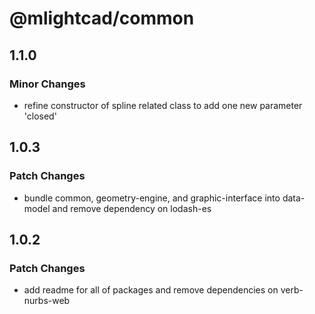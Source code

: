 # @mlightcad/common

## 1.1.0

### Minor Changes

- refine constructor of spline related class to add one new parameter 'closed'

## 1.0.3

### Patch Changes

- bundle common, geometry-engine, and graphic-interface into data-model and remove dependency on lodash-es

## 1.0.2

### Patch Changes

- add readme for all of packages and remove dependencies on verb-nurbs-web
